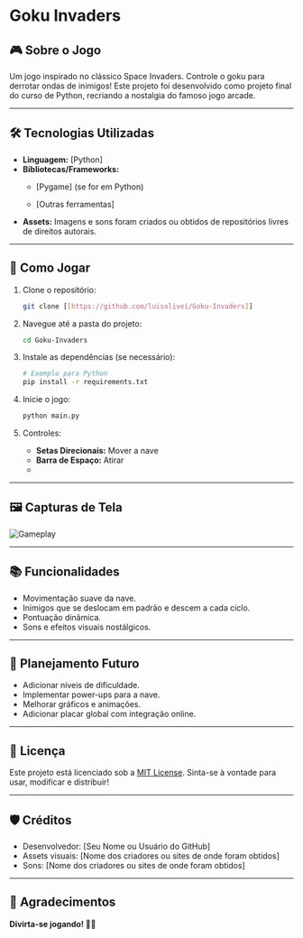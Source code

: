 # Goku Invaders

## 🎮 Sobre o Jogo

Um jogo inspirado no clássico Space Invaders. Controle o goku  para derrotar ondas de inimigos! Este projeto foi desenvolvido como projeto final do curso de Python, recriando a nostalgia do famoso jogo arcade.

---

## 🛠️ Tecnologias Utilizadas

- **Linguagem:** [Python]
- **Bibliotecas/Frameworks:** 
  - [Pygame] (se for em Python)
  
  - [Outras ferramentas]
- **Assets:** Imagens e sons foram criados ou obtidos de repositórios livres de direitos autorais.

---

## 🚀 Como Jogar

1. Clone o repositório:
   ```bash
   git clone [[https://github.com/luisolivei/Goku-Invaders]]
   ```

2. Navegue até a pasta do projeto:
   ```bash
   cd Goku-Invaders
   ```

3. Instale as dependências (se necessário):
   ```bash
   # Exemplo para Python
   pip install -r requirements.txt
   ```

4. Inicie o jogo:
   ```bash
   python main.py
   ```

5. Controles:
   - **Setas Direcionais:** Mover a nave
   - **Barra de Espaço:** Atirar
   - 

---

## 🖼️ Capturas de Tela

![Gameplay](https://via.placeholder.com/800x400?text=Imagem+de+Gameplay)

---

## 📚 Funcionalidades

- Movimentação suave da nave.
- Inimigos que se deslocam em padrão e descem a cada ciclo.
- Pontuação dinâmica.
- Sons e efeitos visuais nostálgicos.

---

## 📝 Planejamento Futuro

- Adicionar níveis de dificuldade.
- Implementar power-ups para a nave.
- Melhorar gráficos e animações.
- Adicionar placar global com integração online.

---


## 📜 Licença

Este projeto está licenciado sob a [MIT License](LICENSE). Sinta-se à vontade para usar, modificar e distribuir!

---

## 🛡️ Créditos

- Desenvolvedor: [Seu Nome ou Usuário do GitHub]
- Assets visuais: [Nome dos criadores ou sites de onde foram obtidos]
- Sons: [Nome dos criadores ou sites de onde foram obtidos]

---

## 🌟 Agradecimentos


**Divirta-se jogando! 🚀👾**
